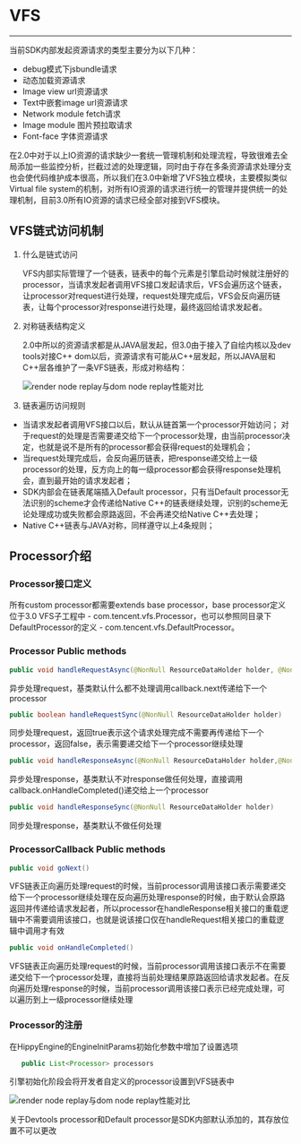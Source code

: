 # VFS

---

当前SDK内部发起资源请求的类型主要分为以下几种：

- debug模式下jsbundle请求
- 动态加载资源请求
- Image view url资源请求
- Text中嵌套image url资源请求
- Network module fetch请求
- Image module 图片预拉取请求
- Font-face 字体资源请求

在2.0中对于以上IO资源的请求缺少一套统一管理机制和处理流程，导致很难去全局添加一些监控分析，拦截过滤的处理逻辑，同时由于存在多条资源请求处理分支也会使代码维护成本很高，所以我们在3.0中新增了VFS独立模块，主要模拟类似Virtual file system的机制，对所有IO资源的请求进行统一的管理并提供统一的处理机制，目前3.0所有IO资源的请求已经全部对接到VFS模块。

## VFS链式访问机制

1. 什么是链式访问

   VFS内部实际管理了一个链表，链表中的每个元素是引擎启动时候就注册好的processor，当请求发起者调用VFS接口发起请求后，VFS会遍历这个链表，让processor对request进行处理，request处理完成后，VFS会反向遍历链表，让每个processor对response进行处理，最终返回给请求发起者。

2. 对称链表结构定义

   2.0中所以的资源请求都是从JAVA层发起，但3.0由于接入了自绘内核以及dev tools对接C++ dom以后，资源请求有可能从C++层发起，所以JAVA层和C++层各维护了一条VFS链表，形成对称结构：

   ![render node replay与dom node replay性能对比](../assets/img/vfs-chain.png)

3. 链表遍历访问规则

- 当请求发起者调用VFS接口以后，默认从链首第一个processor开始访问；
对于request的处理是否需要递交给下一个processor处理，由当前processor决定，也就是说不是所有的processor都会获得request的处理机会；
- 当request处理完成后，会反向遍历链表，把response递交给上一级processor的处理，反方向上的每一级processor都会获得response处理机会，直到最开始的请求发起者；
- SDK内部会在链表尾端插入Default processor，只有当Default processor无法识别的scheme才会传递给Native C++的链表继续处理，识别的scheme无论处理成功或失败都会原路返回，不会再递交给Native C++去处理；
- Native C++链表与JAVA对称，同样遵守以上4条规则；

## Processor介绍

### Processor接口定义

所有custom processor都需要extends base processor，base processor定义位于3.0 VFS子工程中 - com.tencent.vfs.Processor，也可以参照同目录下DefaultProcessor的定义 - com.tencent.vfs.DefaultProcessor。

### Processor Public methods

```java
public void handleRequestAsync(@NonNull ResourceDataHolder holder, @NonNull ProcessorCallback callback)
```

  异步处理request，基类默认什么都不处理调用callback.next传递给下一个processor

```java
public boolean handleRequestSync(@NonNull ResourceDataHolder holder)
```

  同步处理request，返回true表示这个请求处理完成不需要再传递给下一个processor，返回false，表示需要递交给下一个processor继续处理

```java
public void handleResponseAsync(@NonNull ResourceDataHolder holder,@NonNull ProcessorCallback callback)
```

  异步处理response，基类默认不对response做任何处理，直接调用callback.onHandleCompleted()递交给上一个processor

```java
public void handleResponseSync(@NonNull ResourceDataHolder holder)
```

  同步处理response，基类默认不做任何处理

### ProcessorCallback Public methods

```java
public void goNext()
```

  VFS链表正向遍历处理request的时候，当前processor调用该接口表示需要递交给下一个processor继续处理在反向遍历处理response的时候，由于默认会原路返回并传递给请求发起者，所以processor在handleResponse相关接口的重载逻辑中不需要调用该接口，也就是说该接口仅在handleRequest相关接口的重载逻辑中调用才有效

```java
public void onHandleCompleted()
```

  VFS链表正向遍历处理request的时候，当前processor调用该接口表示不在需要递交给下一个processor处理，直接将当前处理结果原路返回给请求发起者。在反向遍历处理response的时候，当前processor调用该接口表示已经完成处理，可以遍历到上一级processor继续处理

### Processor的注册

在HippyEngine的EngineInitParams初始化参数中增加了设置选项

```java
   public List<Processor> processors
```

引擎初始化阶段会将开发者自定义的processor设置到VFS链表中

![render node replay与dom node replay性能对比](../assets/img/vfs-processor.png)

关于Devtools processor和Default processor是SDK内部默认添加的，其存放位置不可以更改
